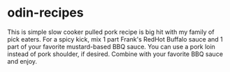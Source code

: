 # odin-recipes
This is simple slow cooker pulled pork recipe is big hit with
my family of pick eaters. For a spicy kick, mix 1 part Frank's RedHot
Buffalo sauce and 1 part of your favorite mustard-based BBQ sauce. You
can use a pork loin instead of pork shoulder, if desired. Combine with
your favorite BBQ sauce and enjoy.
